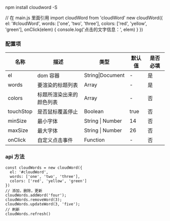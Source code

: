npm install cloudword -S

// 在 main.js 里面引用
import cloudWord from 'cloudWord'
new cloudWord({
  el: '#cloudWord',
  words: ['one', 'two', 'three'],
  colors: ['red', 'yellow', 'green'],
  onClick(elem) {
    console.log('点击的文字信息：', elem)
  }
})
### 配置项

|  名称 |      描述              |   类型          |   默认值   | 是否必填 |
|  ----     | ----                  |  ----           | ----  |----  |
|  el       |    dom 容器            | String\|Document|  -        | 是 |
|  words    | 要渲染的标题列表        | Array          |  -       | 是 |
|  colors   | 标题所渲染出来的颜色列表 | Array          |  -       | 否 |
| touchStop | 是否鼠标覆盖停止        | Boolean       | true      | 否 | 
| minSize | 最小字体       | String \| Number       | 14     | 否 | 
| maxSize | 最大字体        | String \| Number        | 26     | 否 | 
| onClick | 自定义点击事件   | Function        |   -  | 否 |

### api 方法

    const cloudWords = new cloudWord({
      el: '#cloudWord',
      words: ['one', 'two', 'three'],
      colors: ['red', 'yellow', 'green']
    })
    // 添加，删除，更新
    cloudWords.addWord('four');
    cloudWords.removeWord(3);
    cloudWords.updateWord(3, 'five');
    // 刷新
    cloudWords.refresh()
